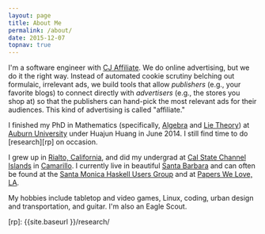 ```yaml
---
layout: page
title: About Me
permalink: /about/
date: 2015-12-07
topnav: true
---
```


I'm a software engineer with [CJ Affiliate][1]. We do online advertising, but we do it the right way. Instead of automated cookie scrutiny belching out formulaic, irrelevant ads, we build tools that allow _publishers_ (e.g., your favorite blogs) to connect directly with _advertisers_ (e.g., the stores you shop at) so that the publishers can hand-pick the most relevant ads for their audiences. This kind of advertising is called "affiliate."

I finished my PhD in Mathematics (specifically, [Algebra][2] and [Lie Theory][3]) at [Auburn University][4] under Huajun Huang in June 2014. I still find time to do [research][rp] on occasion.

I grew up in [Rialto, California][5], and did my undergrad at [Cal State Channel Islands][6] in [Camarillo][7]. I currently live in beautiful [Santa Barbara][8] and can often be found at the [Santa Monica Haskell Users Group][9] and at [Papers We Love, LA][10].

My hobbies include tabletop and video games, Linux, coding, urban design and transportation, and guitar. I'm also an Eagle Scout.

  [1]: http://engineering.cj.com/blog
  [2]: http://en.wikipedia.org/wiki/Algebra#Abstract_algebra
  [3]: http://en.wikipedia.org/wiki/Lie_theory
  [4]: http://auburn.edu
  [5]: http://en.wikipedia.org/wiki/Rialto,_California
  [6]: http://csuci.edu
  [7]: http://en.wikipedia.org/wiki/Camarillo,_California
  [8]: http://en.wikipedia.org/wiki/Santa_Barbara,_California
  [9]: http://www.meetup.com/santa-monica-haskell/
  [10]: http://www.meetup.com/Papers-We-Love-LA/
  [rp]: {{site.baseurl }}/research/
